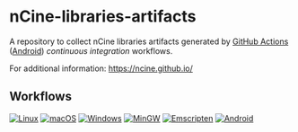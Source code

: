 # nCine-libraries-artifacts
A repository to collect nCine libraries artifacts generated by [GitHub Actions](https://github.com/nCine/nCine-libraries/actions) ([Android](https://github.com/nCine/nCine-android-libraries/actions)) _continuous integration_ workflows.

For additional information: https://ncine.github.io/

## Workflows

[![Linux](https://github.com/nCine/nCine-libraries/workflows/Linux/badge.svg)](https://github.com/nCine/nCine-libraries/actions?workflow=Linux)
[![macOS](https://github.com/nCine/nCine-libraries/workflows/macOS/badge.svg)](https://github.com/nCine/nCine-libraries/actions?workflow=macOS)
[![Windows](https://github.com/nCine/nCine-libraries/workflows/Windows/badge.svg)](https://github.com/nCine/nCine-libraries/actions?workflow=Windows)
[![MinGW](https://github.com/nCine/nCine-libraries/workflows/MinGW/badge.svg)](https://github.com/nCine/nCine-libraries/actions?workflow=MinGW)
[![Emscripten](https://github.com/nCine/nCine-libraries/workflows/Emscripten/badge.svg)](https://github.com/nCine/nCine-libraries/actions?workflow=Emscripten)
[![Android](https://github.com/nCine/nCine-android-libraries/workflows/Android/badge.svg)](https://github.com/nCine/nCine-android-libraries/actions?workflow=Android)
